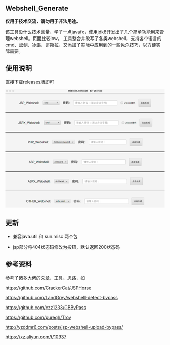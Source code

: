 ## Webshell_Generate
**仅用于技术交流，请勿用于非法用途。**

该工具没什么技术含量，学了一点javafx，使用jdk8开发出了几个简单功能用来管理webshell。页面比较low。
工具整合并改写了各类webshell，支持各个语言的cmd、蚁剑、冰蝎、哥斯拉，又添加了实际中应用到的一些免杀技巧，以方便实际需要。

## 使用说明
直接下载releases版即可

![image-20220519102709278](images/:Users:cseroad:typora:java高级:images:image-20220519102709278.png)



## 更新

- 兼容java.util 和 sun.misc 两个包

- jsp部分将404状态码修改为按钮，默认返回200状态码
## 参考资料

参考了诸多大佬的文章、工具、思路，如

https://github.com/CrackerCat/JSPHorse

https://github.com/LandGrey/webshell-detect-bypass

https://github.com/czz1233/GBByPass

https://github.com/pureqh/Troy

http://yzddmr6.com/posts/jsp-webshell-upload-bypass/

https://xz.aliyun.com/t/10937
